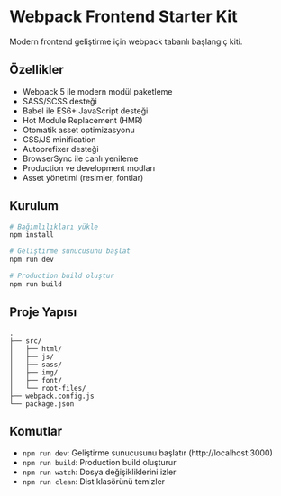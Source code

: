 # Webpack Frontend Starter Kit

Modern frontend geliştirme için webpack tabanlı başlangıç kiti.

## Özellikler

- Webpack 5 ile modern modül paketleme
- SASS/SCSS desteği
- Babel ile ES6+ JavaScript desteği
- Hot Module Replacement (HMR)
- Otomatik asset optimizasyonu
- CSS/JS minification
- Autoprefixer desteği
- BrowserSync ile canlı yenileme
- Production ve development modları
- Asset yönetimi (resimler, fontlar)

## Kurulum

```bash
# Bağımlılıkları yükle
npm install

# Geliştirme sunucusunu başlat
npm run dev

# Production build oluştur
npm run build
```

## Proje Yapısı

```
.
├── src/
│   ├── html/
│   ├── js/
│   ├── sass/
│   ├── img/
│   ├── font/
│   └── root-files/
├── webpack.config.js
└── package.json
```

## Komutlar

- `npm run dev`: Geliştirme sunucusunu başlatır (http://localhost:3000)
- `npm run build`: Production build oluşturur
- `npm run watch`: Dosya değişikliklerini izler
- `npm run clean`: Dist klasörünü temizler
